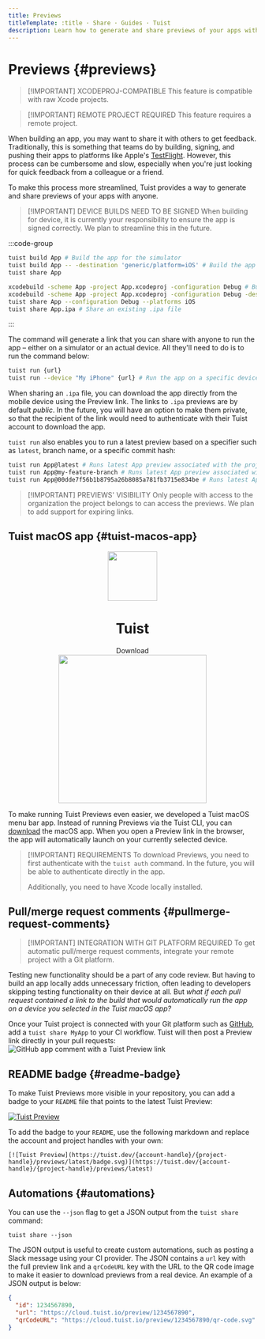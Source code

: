 ```yaml
---
title: Previews
titleTemplate: :title · Share · Guides · Tuist
description: Learn how to generate and share previews of your apps with anyone.
---
```


# Previews {#previews}

> [!IMPORTANT] XCODEPROJ-COMPATIBLE
> This feature is compatible with raw Xcode projects.

> [!IMPORTANT] REMOTE PROJECT REQUIRED
> This feature requires a <LocalizedLink href="/server/introduction/accounts-and-projects">remote project</LocalizedLink>.


When building an app, you may want to share it with others to get feedback.
Traditionally, this is something that teams do by building, signing, and pushing their apps to platforms like Apple's [TestFlight](https://developer.apple.com/testflight/).
However, this process can be cumbersome and slow, especially when you're just looking for quick feedback from a colleague or a friend.

To make this process more streamlined, Tuist provides a way to generate and share previews of your apps with anyone.

> [!IMPORTANT] DEVICE BUILDS NEED TO BE SIGNED
> When building for device, it is currently your responsibility to ensure the app is signed correctly. We plan to streamline this in the future.

:::code-group
```bash [Tuist Project]
tuist build App # Build the app for the simulator
tuist build App -- -destination 'generic/platform=iOS' # Build the app for the device
tuist share App
```
```bash [Xcode Project]
xcodebuild -scheme App -project App.xcodeproj -configuration Debug # Build the app for the simulator
xcodebuild -scheme App -project App.xcodeproj -configuration Debug -destination 'generic/platform=iOS' # Build the app for the device
tuist share App --configuration Debug --platforms iOS
tuist share App.ipa # Share an existing .ipa file
```
:::

The command will generate a link that you can share with anyone to run the app – either on a simulator or an actual device. All they'll need to do is to run the command below:

```bash
tuist run {url}
tuist run --device "My iPhone" {url} # Run the app on a specific device
```

When sharing an `.ipa` file, you can download the app directly from the mobile device using the Preview link.
The links to `.ipa` previews are by default _public_. In the future, you will have an option to make them private, so that the recipient of the link would need to authenticate with their Tuist account to download the app.

`tuist run` also enables you to run a latest preview based on a specifier such as `latest`, branch name, or a specific commit hash:

```bash
tuist run App@latest # Runs latest App preview associated with the project's default branch
tuist run App@my-feature-branch # Runs latest App preview associated with a given branch
tuist run App@00dde7f56b1b8795a26b8085a781fb3715e834be # Runs latest App preview associated with a given git commit sha
```

> [!IMPORTANT] PREVIEWS' VISIBILITY
> Only people with access to the organization the project belongs to can access the previews. We plan to add support for expiring links.

## Tuist macOS app {#tuist-macos-app}

<div style="display: flex; flex-direction: column; align-items: center;">
    <img src="/public/logo.png" style="height: 100px;" />
    <h1>Tuist</h1>
    <a href="https://cloud.tuist.io/download" style="text-decoration: none;">Download</a>
    <img src="/images/guides/share/menu-bar-app.png" style="width: 300px;" />
</div>

To make running Tuist Previews even easier, we developed a Tuist macOS menu bar app. Instead of running Previews via the Tuist CLI, you can [download](https://cloud.tuist.io/download) the macOS app. When you open a Preview link in the browser, the app will automatically launch on your currently selected device.

> [!IMPORTANT] REQUIREMENTS
> To download Previews, you need to first authenticate with the `tuist auth` command.
> In the future, you will be able to authenticate directly in the app.
>
> Additionally, you need to have Xcode locally installed.

## Pull/merge request comments {#pullmerge-request-comments}

> [!IMPORTANT] INTEGRATION WITH GIT PLATFORM REQUIRED
> To get automatic pull/merge request comments, integrate your <LocalizedLink href="/server/introduction/accounts-and-projects">remote project</LocalizedLink> with a <LocalizedLink href="/server/introduction/integrations#git-platforms">Git platform</LocalizedLink>.

Testing new functionality should be a part of any code review. But having to build an app locally adds unnecessary friction, often leading to developers skipping testing functionality on their device at all. But *what if each pull request contained a link to the build that would automatically run the app on a device you selected in the Tuist macOS app?*

Once your Tuist project is connected with your Git platform such as [GitHub](https://github.com), add a <LocalizedLink href="/cli/share">`tuist share MyApp`</LocalizedLink> to your CI workflow. Tuist will then post a Preview link directly in your pull requests:
![GitHub app comment with a Tuist Preview link](/images/guides/share/github-app-with-preview.png)

## README badge {#readme-badge}

To make Tuist Previews more visible in your repository, you can add a badge to your `README` file that points to the latest Tuist Preview:

[![Tuist Preview](https://tuist.dev/Dimillian/IcySky/previews/latest/badge.svg)](https://tuist.dev/Dimillian/IcySky/previews/latest)

To add the badge to your `README`, use the following markdown and replace the account and project handles with your own:
```
[![Tuist Preview](https://tuist.dev/{account-handle}/{project-handle}/previews/latest/badge.svg)](https://tuist.dev/{account-handle}/{project-handle}/previews/latest)
```

## Automations {#automations}

You can use the `--json` flag to get a JSON output from the `tuist share` command:
```
tuist share --json
```

The JSON output is useful to create custom automations, such as posting a Slack message using your CI provider.
The JSON contains a `url` key with the full preview link and a `qrCodeURL` key with the URL to the QR code image
to make it easier to download previews from a real device. An example of a JSON output is below:
```json
{
  "id": 1234567890,
  "url": "https://cloud.tuist.io/preview/1234567890",
  "qrCodeURL": "https://cloud.tuist.io/preview/1234567890/qr-code.svg"
}
```
